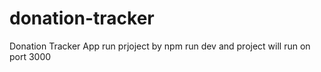 # donation-tracker
Donation Tracker App
run prjoject by npm run dev 
and project will run on port 3000
